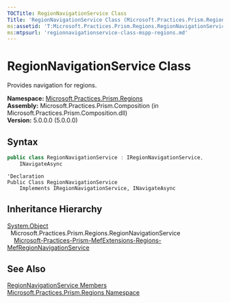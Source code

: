 ```yaml
---
TOCTitle: RegionNavigationService Class
Title: 'RegionNavigationService Class (Microsoft.Practices.Prism.Regions)'
ms:assetid: 'T:Microsoft.Practices.Prism.Regions.RegionNavigationService'
ms:mtpsurl: 'regionnavigationservice-class-mspp-regions.md'
---
```



# RegionNavigationService Class

Provides navigation for regions.

**Namespace:** [Microsoft.Practices.Prism.Regions](/patterns-practices/reference/mspp-regions-namespace)  
**Assembly:** Microsoft.Practices.Prism.Composition (in Microsoft.Practices.Prism.Composition.dll)  
**Version:** 5.0.0.0 (5.0.0.0)

## Syntax
```C#
public class RegionNavigationService : IRegionNavigationService, 
	INavigateAsync
```
```VB
'Declaration
Public Class RegionNavigationService
	Implements IRegionNavigationService, INavigateAsync
```

## Inheritance Hierarchy

[System.Object](http://msdn.microsoft.com/en-us/library/e5kfa45b)  
  Microsoft.Practices.Prism.Regions.RegionNavigationService  
    [Microsoft-Practices-Prism-MefExtensions-Regions-MefRegionNavigationService](/patterns-practices/reference/mefregionnavigationservice-class-mspp-mefextensions-regions)

## See Also

[RegionNavigationService Members](/patterns-practices/reference/regionnavigationservice-members-mspp-regions)  
[Microsoft.Practices.Prism.Regions Namespace](/patterns-practices/reference/mspp-regions-namespace)  